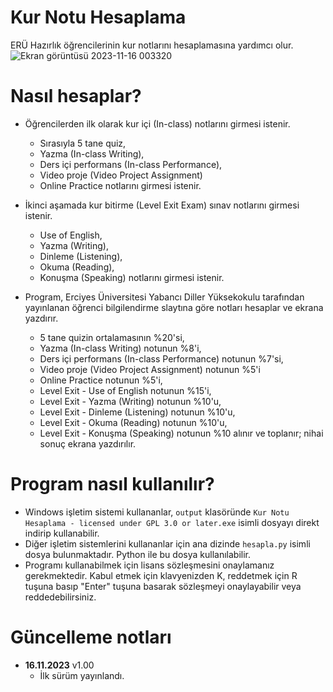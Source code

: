 # Kur Notu Hesaplama
ERÜ Hazırlık öğrencilerinin kur notlarını hesaplamasına yardımcı olur.
![Ekran görüntüsü 2023-11-16 003320](https://github.com/yk38spage/kur-notu-hesaplama/assets/103328377/1456ffaa-b369-44fe-8b52-f1ceff68008a)

# Nasıl hesaplar?
* Öğrencilerden ilk olarak kur içi (In-class) notlarını girmesi istenir.
  * Sırasıyla 5 tane quiz,
  * Yazma (In-class Writing),
  * Ders içi performans (In-class Performance),
  * Video proje (Video Project Assignment)
  * Online Practice notlarını girmesi istenir.
* İkinci aşamada kur bitirme (Level Exit Exam) sınav notlarını girmesi istenir.
  * Use of English,
  * Yazma (Writing),
  * Dinleme (Listening),
  * Okuma (Reading),
  * Konuşma (Speaking) notlarını girmesi istenir.

* Program, Erciyes Üniversitesi Yabancı Diller Yüksekokulu tarafından yayınlanan öğrenci bilgilendirme slaytına göre notları hesaplar ve ekrana yazdırır.
  * 5 tane quizin ortalamasının %20'si,
  * Yazma (In-class Writing) notunun %8'i,
  * Ders içi performans (In-class Performance) notunun %7'si,
  * Video proje (Video Project Assignment) notunun %5'i
  * Online Practice notunun %5'i,
  * Level Exit - Use of English notunun %15'i,
  * Level Exit - Yazma (Writing) notunun %10'u,
  * Level Exit - Dinleme (Listening) notunun %10'u,
  * Level Exit - Okuma (Reading) notunun %10'u,
  * Level Exit - Konuşma (Speaking) notunun %10 alınır ve toplanır; nihai sonuç ekrana yazdırılır.
 
# Program nasıl kullanılır?
* Windows işletim sistemi kullananlar, `output` klasöründe `Kur Notu Hesaplama - licensed under GPL 3.0 or later.exe` isimli dosyayı direkt indirip kullanabilir.
* Diğer işletim sistemlerini kullananlar için ana dizinde `hesapla.py` isimli dosya bulunmaktadır. Python ile bu dosya kullanılabilir.
* Programı kullanabilmek için lisans sözleşmesini onaylamanız gerekmektedir. Kabul etmek için klavyenizden K, reddetmek için R tuşuna basıp "Enter" tuşuna basarak sözleşmeyi onaylayabilir veya reddedebilirsiniz.

# Güncelleme notları
* **16.11.2023** v1.00
  * İlk sürüm yayınlandı.
